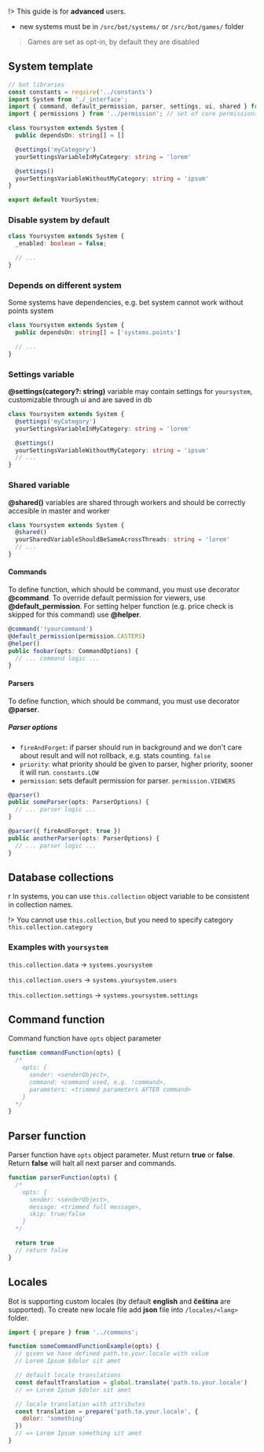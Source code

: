 !> This guide is for **advanced** users.

* new systems must be in `/src/bot/systems/` or `/src/bot/games/` folder

> Games are set as opt-in, by default they are disabled

## System template

``` typescript
// bot libraries
const constants = require('../constants')
import System from './_interface';
import { command, default_permission, parser, settings, ui, shared } from '../decorators';
import { permissions } from '../permission'; // set of core permissions

class Yoursystem extends System {
  public dependsOn: string[] = []

  @settings('myCategory')
  yourSettingsVariableInMyCategory: string = 'lorem'

  @settings()
  yourSettingsVariableWithoutMyCategory: string = 'ipsum'
}

export default YourSystem;
```

### Disable system by default

``` typescript
class Yoursystem extends System {
  _enabled: boolean = false;

  // ...
}
```


### Depends on different system

Some systems have dependencies, e.g. bet system cannot work without points system

``` typescript
class Yoursystem extends System {
  public dependsOn: string[] = ['systems.points']

  // ...
}
```

### Settings variable

**@settings(category?: string)** variable may contain settings for `yoursystem`,
customizable through ui and are saved in db

``` typescript
class Yoursystem extends System {
  @settings('myCategory')
  yourSettingsVariableInMyCategory: string = 'lorem'

  @settings()
  yourSettingsVariableWithoutMyCategory: string = 'ipsum'
  // ...
}
```

### Shared variable

**@shared()** variables are shared through workers and should be correctly accesible
in master and worker

``` typescript
class Yoursystem extends System {
  @shared()
  yourSharedVariableShouldBeSameAcrossThreads: string = 'lorem'
  // ...
}
```

#### Commands

To define function, which should be command, you must use decorator **@command**.
To override default permission for viewers, use **@default_permission**.
For setting helper function (e.g. price check is skipped for this command) use **@helper**.

``` javascript
@command('!yourcommand')
@default_permission(permission.CASTERS)
@helper()
public foobar(opts: CommandOptions) {
  // ... command logic ...
}
```

#### Parsers

To define function, which should be command, you must use decorator **@parser**.

##### Parser options

* `fireAndForget`: if parser should run in background and we don't care about
  result and will not rollback, e.g. stats counting. `false`
* `priority`: what priority should be given to parser, higher priority, sooner
  it will run. `constants.LOW`
* `permission`: sets default permission for parser. `permission.VIEWERS`

``` typescript
@parser()
public someParser(opts: ParserOptions) {
  // ... parser logic ...
}

@parser({ fireAndForget: true })
public anotherParser(opts: ParserOptions) {
  // ... parser logic ...
}
```

## Database collections
r
In systems, you can use `this.collection` object variable to be consistent
in collection names.

!> You cannot use `this.collection`, but you need to specify category `this.collection.category`

### Examples with `yoursystem`

`this.collection.data` -> `systems.yoursystem`

`this.collection.users` -> `systems.yoursystem.users`

`this.collection.settings` -> `systems.yoursystem.settings`

## Command function

Command function have `opts` object parameter

``` javascript
function commandFunction(opts) {
  /*
    opts: {
      sender: <senderObject>,
      command: <command used, e.g. !command>,
      parameters: <trimmed parameters AFTER command>
    }
  */
}
```

## Parser function

Parser function have `opts` object parameter. Must return **true** or **false**.
Return **false** will halt all next parser and commands.

``` javascript
function parserFunction(opts) {
  /*
    opts: {
      sender: <senderObject>,
      message: <trimmed full message>,
      skip: true/false
    }
  */

  return true
  // return false
}
```

## Locales

Bot is supporting custom locales (by default **english** and **čeština** are supported).
To create new locale file add **json** file into `/locales/<lang>` folder.

``` javascript
import { prepare } from '../commons';

function someCommandFunctionExample(opts) {
  // given we have defined path.to.your.locale with value
  // Lorem Ipsum $dolor sit amet

  // default locale translations
  const defaultTranslation = global.translate('path.to.your.locale')
  // => Lorem Ipsum $dolor sit amet

  // locale translation with attributes
  const translation = prepare('path.to.your.locale', {
    dolor: 'something'
  })
  // => Lorem Ipsum something sit amet
}
```
